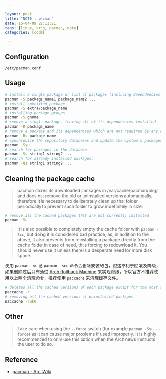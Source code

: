 ```yaml
---

layout: post
title: "NOTE : pacman"
date: 15-04-09 22:11:21
tags: [linux, arch, pacman, note]
categories: [code]

---
```


## Configuration

```
/etc/pacman.conf
```

## Usage

```bash
# install a single package or list of packages (including dependencies
pacman -S package_name1 package_name2 ...
# install specified package 
pacman -S extra/package_name
# installing package groups
pacman -S gnome
# remove a single package, leaving all of its dependencies installed
pacman -R package_name
# remove a package and its dependencies which are not required by any other installed package
pacman -Rs package_name
# synchronize the repository databases and update the system's packages
pacman -Syu
# search for packages in the database
pacman -Ss string1 string2 ...
# search for already installed packages:
pacman -Qs string1 string2 ...
```

## Cleaning the package cache

> pacman stores its downloaded packages in /var/cache/pacman/pkg/ and does not remove the old or uninstalled versions automatically, therefore it is necessary to deliberately clean up that folder periodically to prevent such folder to grow indefinitely in size.

```bash
# remove all the cached packages that are not currently installed
pacman -Sc
```

> It is also possible to completely empty the cache folder with `pacman -Scc`, but doing it is considered bad practice, as, in addition to the above, it also prevents from reinstalling a package directly from the cache folder in case of need, thus forcing to redownload it. You should never use it unless there is a desperate need for more disk space.

使用 `pacman -Sc` 或 `pacman -Scc` 命令会删除安装的包，但这不利于回滚及降级，如果删除过后只有通过 [Arch Rollback Machine](https://wiki.archlinux.org/index.php/Arch_Rollback_Machine) 来实现降级，所以官方不推荐使用以上两个清理命令，推荐使用 `paccache` 来清理缓存文件。

```bash
# deletes all the cached versions of each package except for the most recent 3
paccache -r
# removing all the cached versions of uninstalled packages
paccache -ruk0	
```

## Other

> Take care when using the `--force` switch (for example `pacman -Syu --force`) as it can cause major problems if used improperly. It is highly recommended to only use this option when the Arch news instructs the user to do so.

## Reference

- [pacman - ArchWiki](https://wiki.archlinux.org/index.php/Pacman)
